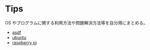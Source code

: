 # Tips

OS やプログラムに関する利用方法や問題解決方法等を自分用にまとめる。

- [asdf](./asdf.md)
- [ubuntu](./ubuntu.md)
- [raspberry pi](./raspberry_pi.md)
